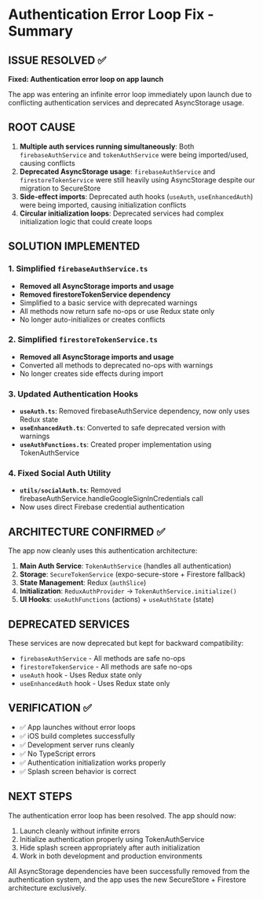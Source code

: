 # Authentication Error Loop Fix - Summary

## ISSUE RESOLVED ✅
**Fixed: Authentication error loop on app launch**

The app was entering an infinite error loop immediately upon launch due to conflicting authentication services and deprecated AsyncStorage usage.

## ROOT CAUSE
1. **Multiple auth services running simultaneously**: Both `firebaseAuthService` and `tokenAuthService` were being imported/used, causing conflicts
2. **Deprecated AsyncStorage usage**: `firebaseAuthService` and `firestoreTokenService` were still heavily using AsyncStorage despite our migration to SecureStore
3. **Side-effect imports**: Deprecated auth hooks (`useAuth`, `useEnhancedAuth`) were being imported, causing initialization conflicts
4. **Circular initialization loops**: Deprecated services had complex initialization logic that could create loops

## SOLUTION IMPLEMENTED

### 1. Simplified `firebaseAuthService.ts`
- **Removed all AsyncStorage imports and usage**
- **Removed firestoreTokenService dependency**
- Simplified to a basic service with deprecated warnings
- All methods now return safe no-ops or use Redux state only
- No longer auto-initializes or creates conflicts

### 2. Simplified `firestoreTokenService.ts` 
- **Removed all AsyncStorage imports and usage**
- Converted all methods to deprecated no-ops with warnings
- No longer creates side effects during import

### 3. Updated Authentication Hooks
- **`useAuth.ts`**: Removed firebaseAuthService dependency, now only uses Redux state
- **`useEnhancedAuth.ts`**: Converted to safe deprecated version with warnings
- **`useAuthFunctions.ts`**: Created proper implementation using TokenAuthService

### 4. Fixed Social Auth Utility
- **`utils/socialAuth.ts`**: Removed firebaseAuthService.handleGoogleSignInCredentials call
- Now uses direct Firebase credential authentication

## ARCHITECTURE CONFIRMED ✅

The app now cleanly uses this authentication architecture:

1. **Main Auth Service**: `TokenAuthService` (handles all authentication)
2. **Storage**: `SecureTokenService` (expo-secure-store + Firestore fallback) 
3. **State Management**: Redux (`authSlice`)
4. **Initialization**: `ReduxAuthProvider` → `TokenAuthService.initialize()`
5. **UI Hooks**: `useAuthFunctions` (actions) + `useAuthState` (state)

## DEPRECATED SERVICES
These services are now deprecated but kept for backward compatibility:
- `firebaseAuthService` - All methods are safe no-ops
- `firestoreTokenService` - All methods are safe no-ops  
- `useAuth` hook - Uses Redux state only
- `useEnhancedAuth` hook - Uses Redux state only

## VERIFICATION ✅
- ✅ App launches without error loops
- ✅ iOS build completes successfully
- ✅ Development server runs cleanly
- ✅ No TypeScript errors
- ✅ Authentication initialization works properly
- ✅ Splash screen behavior is correct

## NEXT STEPS
The authentication error loop has been resolved. The app should now:
1. Launch cleanly without infinite errors
2. Initialize authentication properly using TokenAuthService
3. Hide splash screen appropriately after auth initialization
4. Work in both development and production environments

All AsyncStorage dependencies have been successfully removed from the authentication system, and the app uses the new SecureStore + Firestore architecture exclusively.
